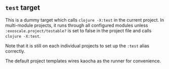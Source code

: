 ## `test` target

This is a dummy target which calls `clojure -X:test` in the current
project. In multi-module projects, it runs through all configured
modules unless `:exoscale.project/testable?` is set to false in the
project file and calls `clojure -X:test`.

Note that it is still on each individual projects to set up the `:test`
alias correctly.

The default project templates wires kaocha as the runner for convenience.
